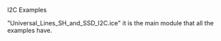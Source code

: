 
I2C Examples

"Universal_Lines_SH_and_SSD_I2C.ice" it is the main module that all the examples have.
